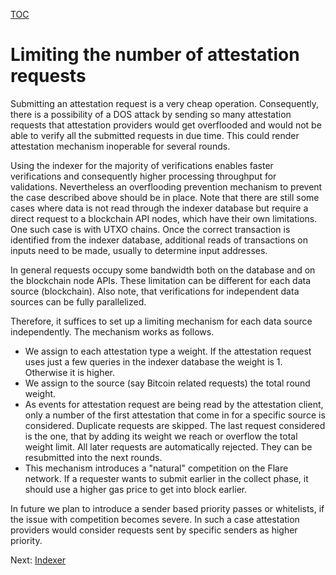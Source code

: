 [TOC](../README.md)
# Limiting the number of attestation requests

Submitting an attestation request is a very cheap operation. Consequently, there is a possibility of a DOS attack by sending so many attestation requests that attestation providers would get overflooded and would not be able to verify all the submitted requests in due time. This could render attestation mechanism inoperable for several rounds.

Using the indexer for the majority of verifications enables faster verifications and consequently higher processing throughput for validations. Nevertheless an overflooding prevention mechanism to prevent the case described above should be in place. Note that there are still some cases where data is not read through the indexer database but require a direct request to a blockchain API nodes, which have their own limitations. One such case is with UTXO chains. Once the correct transaction is identified from the indexer database, additional reads of transactions on inputs need to be made, usually to determine input addresses. 

In general requests occupy some bandwidth both on the database and on the blockchain node APIs. These limitation can be different for each data source (blockchain). Also note, that verifications for independent data sources can be fully parallelized.

Therefore, it suffices to set up a limiting mechanism for each data source independently. The mechanism works as follows.
- We assign to each attestation type a weight. If the attestation request uses just a few queries in the indexer database the weight is 1. Otherwise it is higher.
- We assign to the source (say Bitcoin related requests) the total round weight. 
- As events for attestation request are being read by the attestation client, only a number of the first attestation that come in for a specific source is considered. Duplicate requests are skipped. The last request considered is the one, that by adding its weight we reach or overflow the total weight limit. All later requests are automatically rejected. They can be resubmitted into the next rounds.
- This mechanism introduces a "natural" competition on the Flare network. If a requester wants to submit earlier in the collect phase, it should use a higher gas price to get into  block earlier.


In future we plan to introduce a sender based priority passes or whitelists, if the issue with competition becomes severe. In such a case attestation providers would consider requests sent by specific senders as higher priority.

Next: [Indexer](../indexing/indexer.md) 